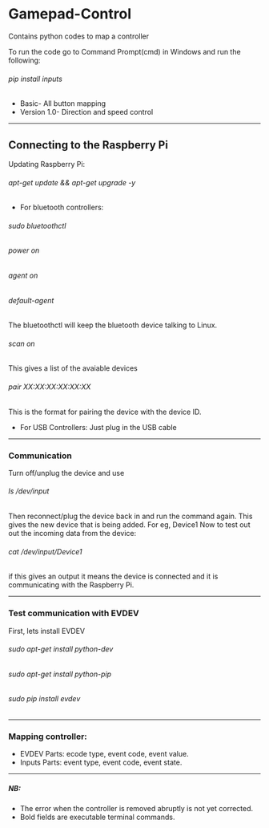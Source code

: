# Gamepad-Control
Contains python codes to map a controller 

To run the code go to Command Prompt(cmd) in Windows and run the following:
###### pip install inputs

* Basic- All button mapping 
* Version 1.0- Direction and speed control
________________________________________________________________________

## Connecting to the Raspberry Pi
Updating Raspberry Pi:
###### apt-get update && apt-get upgrade -y

* For bluetooth controllers: 
###### sudo bluetoothctl
###### power on
###### agent on
###### default-agent

The bluetoothctl will keep the bluetooth device talking to Linux.
###### scan on
This gives a list of the avaiable devices
###### pair XX:XX:XX:XX:XX:XX
This is the format for pairing the device with the device ID.

* For USB Controllers:
Just plug in the USB cable
_________________________________________________________________________

### Communication
Turn off/unplug the device and use
###### ls /dev/input
Then reconnect/plug the device back in and run the command again.
This gives the new device that is being added. For eg, Device1
Now to test out out the incoming data from the device:
###### cat /dev/input/Device1
if this gives an output it means the device is connected and it is communicating with the Raspberry Pi.
__________________________________________________________________________

### Test communication with EVDEV
First, lets install EVDEV
###### sudo apt-get install python-dev
###### sudo apt-get install python-pip
###### sudo pip install evdev
__________________________________________________________________________

### Mapping controller:
* EVDEV
Parts: ecode type, event code, event value.
* Inputs
Parts: event type, event code, event state.
___________________________________________________________________________


##### NB: 
* The error when the controller is removed abruptly is not yet corrected.
* Bold fields are executable terminal commands.






